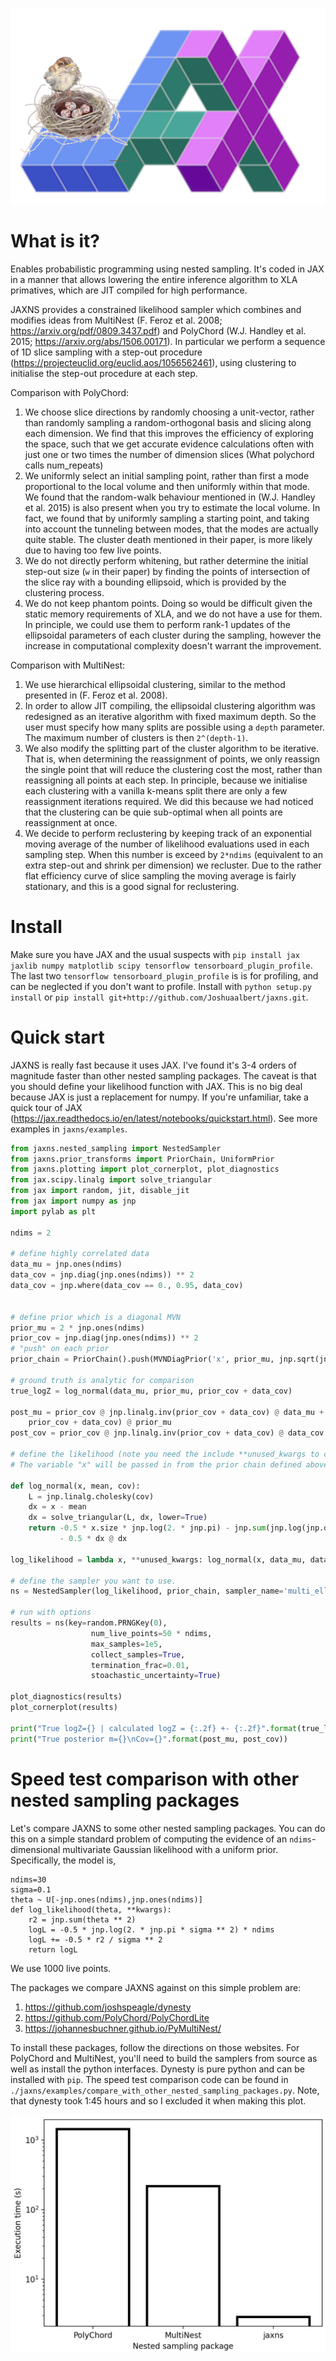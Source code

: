 ![JAXNS](./jaxns_logo.png)

# What is it?
Enables probabilistic programming using nested sampling. It's coded in JAX in a manner that allows lowering the entire inference algorithm to XLA primatives, which are JIT compiled for high performance. 

JAXNS provides a constrained likelihood sampler which combines and modifies ideas from MultiNest (F. Feroz et al. 2008; https://arxiv.org/pdf/0809.3437.pdf) and PolyChord (W.J. Handley et al. 2015; https://arxiv.org/abs/1506.00171).
In particular we perform a sequence of 1D slice sampling with a step-out procedure (https://projecteuclid.org/euclid.aos/1056562461), using clustering to initialise the step-out procedure at each step.

Comparison with PolyChord:
1. We choose slice directions by randomly choosing a unit-vector, rather than randomly sampling a random-orthogonal basis and slicing along each dimension. We find that this improves the efficiency of exploring the space, such that we get accurate evidence calculations often with just one or two times the number of dimension slices (What polychord calls num_repeats)
2. We uniformly select an initial sampling point, rather than first a mode proportional to the local volume and then uniformly within that mode. We found that the random-walk behaviour mentioned in (W.J. Handley et al. 2015) is also present when you try to estimate the local volume. In fact, we found that by uniformly sampling a starting point, and taking into account the tunneling between modes, that the modes are actually quite stable. The cluster death mentioned in their paper, is more likely due to having too few live points.
3. We do not directly perform whitening, but rather determine the initial step-out size (`w` in their paper) by finding the points of intersection of the slice ray with a bounding ellipsoid, which is provided by the clustering process.
4. We do not keep phantom points. Doing so would be difficult given the static memory requirements of XLA, and we do not have a use for them. In principle, we could use them to perform rank-1 updates of the ellipsoidal parameters of each cluster during the sampling, however the increase in computational complexity doesn't warrant the improvement.

Comparison with MultiNest:
1. We use hierarchical ellipsoidal clustering, similar to the method presented in (F. Feroz et al. 2008).
2. In order to allow JIT compiling, the ellipsoidal clustering algorithm was redesigned as an iterative algorithm with fixed maximum depth. So the user must specify how many splits are possible using a `depth` parameter. The maximum number of clusters is then `2^(depth-1)`.
3. We also modify the splitting part of the cluster algorithm to be iterative. That is, when determining the reassignment of points, we only reassign the single point that will reduce the clustering cost the most, rather than reassigning all points at each step. In principle, because we initialise each clustering with a vanilla k-means split there are only a few reassignment iterations required. We did this because we had noticed that the clustering can be quie sub-optimal when all points are reassignment at once.
4. We decide to perform reclustering by keeping track of an exponential moving average of the number of likelihood evaluations used in each sampling step. When this number is exceed by `2*ndims` (equivalent to an extra step-out and shrink per dimension) we recluster. Due to the  rather flat efficiency curve of slice sampling the moving average is fairly stationary, and this is a good signal for reclustering.

# Install
Make sure you have JAX and the usual suspects with `pip install jax jaxlib numpy matplotlib scipy tensorflow tensorboard_plugin_profile`. The last two `tensorflow tensorboard_plugin_profile` is is for profiling, and can be neglected if you don't want to profile.
Install with `python setup.py install` or `pip install git+http://github.com/Joshuaalbert/jaxns.git`.

# Quick start

JAXNS is really fast because it uses JAX. I've found it's 3-4 orders of magnitude faster than other nested sampling packages.
The caveat is that you should define your likelihood function with JAX. This is no big deal because JAX is just a replacement for numpy. 
If you're unfamiliar, take a quick tour of JAX (https://jax.readthedocs.io/en/latest/notebooks/quickstart.html).
See more examples in `jaxns/examples`.

```python
from jaxns.nested_sampling import NestedSampler
from jaxns.prior_transforms import PriorChain, UniformPrior
from jaxns.plotting import plot_cornerplot, plot_diagnostics
from jax.scipy.linalg import solve_triangular
from jax import random, jit, disable_jit
from jax import numpy as jnp
import pylab as plt

ndims = 2

# define highly correlated data
data_mu = jnp.ones(ndims)
data_cov = jnp.diag(jnp.ones(ndims)) ** 2
data_cov = jnp.where(data_cov == 0., 0.95, data_cov)


# define prior which is a diagonal MVN
prior_mu = 2 * jnp.ones(ndims)
prior_cov = jnp.diag(jnp.ones(ndims)) ** 2
# "push" on each prior
prior_chain = PriorChain().push(MVNDiagPrior('x', prior_mu, jnp.sqrt(jnp.diag(prior_cov))))

# ground truth is analytic for comparison
true_logZ = log_normal(data_mu, prior_mu, prior_cov + data_cov)

post_mu = prior_cov @ jnp.linalg.inv(prior_cov + data_cov) @ data_mu + data_cov @ jnp.linalg.inv(
    prior_cov + data_cov) @ prior_mu
post_cov = prior_cov @ jnp.linalg.inv(prior_cov + data_cov) @ data_cov

# define the likelihood (note you need the include **unused_kwargs to consume unused dummy variables)
# The variable "x" will be passed in from the prior chain defined above.

def log_normal(x, mean, cov):
    L = jnp.linalg.cholesky(cov)
    dx = x - mean
    dx = solve_triangular(L, dx, lower=True)
    return -0.5 * x.size * jnp.log(2. * jnp.pi) - jnp.sum(jnp.log(jnp.diag(L))) \
           - 0.5 * dx @ dx
  
log_likelihood = lambda x, **unused_kwargs: log_normal(x, data_mu, data_cov)

# define the sampler you want to use.
ns = NestedSampler(log_likelihood, prior_chain, sampler_name='multi_ellipsoid')

# run with options
results = ns(key=random.PRNGKey(0),
                  num_live_points=50 * ndims,
                  max_samples=1e5,
                  collect_samples=True,
                  termination_frac=0.01,
                  stoachastic_uncertainty=True)

plot_diagnostics(results)
plot_cornerplot(results)

print("True logZ={} | calculated logZ = {:.2f} +- {:.2f}".format(true_logZ, results.logZ, results.logZerr))
print("True posterior m={}\nCov={}".format(post_mu, post_cov))
```

# Speed test comparison with other nested sampling packages

Let's compare JAXNS to some other nested sampling packages. 
You can do this on a simple standard problem of computing the evidence of an `ndims`-dimensional multivariate Gaussian likelihood with a uniform prior.
Specifically, the model is,
```
ndims=30
sigma=0.1
theta ~ U[-jnp.ones(ndims),jnp.ones(ndims)]
def log_likelihood(theta, **kwargs):
    r2 = jnp.sum(theta ** 2)
    logL = -0.5 * jnp.log(2. * jnp.pi * sigma ** 2) * ndims
    logL += -0.5 * r2 / sigma ** 2
    return logL
```
We use 1000 live points.

The packages we compare JAXNS against on this simple problem are:
1. https://github.com/joshspeagle/dynesty
2. https://github.com/PolyChord/PolyChordLite
3. https://johannesbuchner.github.io/PyMultiNest/

To install these packages, follow the directions on those websites. For PolyChord and MultiNest, you'll need to build the samplers from source as well as install the python interfaces. Dynesty is pure python and can be installed with `pip`.
The speed test comparison code can be found in `./jaxns/examples/compare_with_other_nested_sampling_packages.py`.
Note, that dynesty took 1:45 hours and so I excluded it when making this plot.

![Speed Test Comparison](./speed_test.png)
